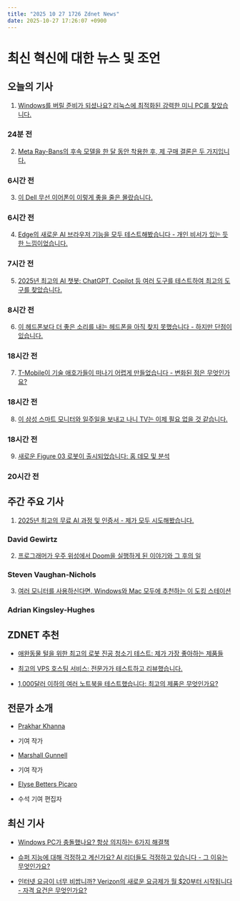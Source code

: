 ```yaml
---
title: "2025 10 27 1726 Zdnet News"
date: 2025-10-27 17:26:07 +0900
---
```


# 최신 혁신에 대한 뉴스 및 조언
## 오늘의 기사

1. [Windows를 버릴 준비가 되셨나요? 리눅스에 최적화된 강력한 미니 PC를 찾았습니다.](https://www.zdnet.com/article/ready-to-ditch-windows-i-found-a-powerful-mini-pc-thats-optimized-for-linux/)  
### 24분 전

2. [Meta Ray-Bans의 후속 모델을 한 달 동안 착용한 후, 제 구매 결론은 두 가지입니다.](https://www.zdnet.com/article/i-wore-the-meta-ray-bans-successor-for-a-month-and-my-buying-verdict-is-two-fold/)  
### 6시간 전

3. [이 Dell 무선 이어폰이 이렇게 좋을 줄은 몰랐습니다.](https://www.zdnet.com/article/i-was-not-expecting-these-dell-wireless-earbuds-to-be-this-good-right-out-of-the-box/)  
### 6시간 전

4. [Edge의 새로운 AI 브라우저 기능을 모두 테스트해봤습니다 - 개인 비서가 있는 듯한 느낌이었습니다.](https://www.zdnet.com/article/i-tested-all-of-edges-new-ai-browser-features-and-it-felt-like-having-a-personal-assistant/)  
### 7시간 전

5. [2025년 최고의 AI 챗봇: ChatGPT, Copilot 등 여러 도구를 테스트하여 최고의 도구를 찾았습니다.](https://www.zdnet.com/article/the-best-ai-chatbots-of-2025-i-tested-chatgpt-copilot-and-others-to-find-the-top-tools-now/)  
### 8시간 전

6. [이 헤드폰보다 더 좋은 소리를 내는 헤드폰을 아직 찾지 못했습니다 - 하지만 단점이 있습니다.](https://www.zdnet.com/article/ive-yet-to-find-a-pair-of-headphones-that-sound-better-than-these-but-theres-a-catch/)  
### 18시간 전

7. [T-Mobile이 기술 애호가들이 떠나기 어렵게 만들었습니다 - 변화된 점은 무엇인가요?](https://www.zdnet.com/article/t-mobile-just-made-it-hard-for-tech-enthusiasts-like-me-to-leave-heres-what-changed/)  
### 18시간 전

8. [이 삼성 스마트 모니터와 일주일을 보내고 나니 TV는 이제 필요 없을 것 같습니다.](https://www.zdnet.com/article/a-week-with-this-samsung-smart-monitor-convinced-me-i-might-be-done-with-tvs/)  
### 18시간 전

9. [새로운 Figure 03 로봇이 출시되었습니다: 홈 데모 및 분석](https://www.zdnet.com/video/new-figure-03-robot-just-dropped-home-demo-analysis/)  
### 20시간 전

## 주간 주요 기사

1. [2025년 최고의 무료 AI 과정 및 인증서 - 제가 모두 시도해봤습니다.](https://www.zdnet.com/article/the-best-free-ai-courses-and-certificates-in-2025-and-ive-tried-them-all/)  
### David Gewirtz

2. [프로그래머가 우주 위성에서 Doom을 실행하게 된 이야기와 그 후의 일](https://www.zdnet.com/article/how-a-programmer-got-doom-to-run-on-a-space-satellite-and-what-happened-next/)  
### Steven Vaughan-Nichols

3. [여러 모니터를 사용하신다면, Windows와 Mac 모두에 추천하는 이 도킹 스테이션](https://www.zdnet.com/article/use-multiple-monitors-why-i-recommend-this-docking-station-for-both-windows-and-mac/)  
### Adrian Kingsley-Hughes

## ZDNET 추천
- [애완동물 털을 위한 최고의 로봇 진공 청소기 테스트: 제가 가장 좋아하는 제품들](https://www.zdnet.com/home-and-office/kitchen-household/the-best-robot-vacuum-for-pet-hair/)

- [최고의 VPS 호스팅 서비스: 전문가가 테스트하고 리뷰했습니다.](https://www.zdnet.com/article/best-vps-hosting-service/)
- [1,000달러 이하의 여러 노트북을 테스트했습니다: 최고의 제품은 무엇인가요?](https://www.zdnet.com/article/best-laptop-under-1000/)

## 전문가 소개
- [Prakhar Khanna](https://www.zdnet.com/meet-the-team/prakhar-khanna/)

- 기여 작가 
- [Marshall Gunnell](https://www.zdnet.com/meet-the-team/marshall-gunnell/) 
- 기여 작가 
- [Elyse Betters Picaro](https://www.zdnet.com/meet-the-team/elyse-betters-picaro/) 
- 수석 기여 편집자

## 최신 기사
- [Windows PC가 충돌했나요? 항상 의지하는 6가지 해결책](https://www.zdnet.com/article/did-your-windows-pc-crash-6-solutions-i-can-always-rely-on-to-fix-my-computer/)

- [슈퍼 지능에 대해 걱정하고 계신가요? AI 리더들도 걱정하고 있습니다 - 그 이유는 무엇인가요?](https://www.zdnet.com/article/worried-about-superintelligence-so-are-these-ai-leaders-heres-why/) 
- [인터넷 요금이 너무 비쌉니까? Verizon의 새로운 요금제가 월 $20부터 시작됩니다 - 자격 요건은 무엇인가요?](https://www.zdnet.com/article/internet-bill-too-high-verizons-new-plan-starts-at-20month-heres-who-qualifies/)